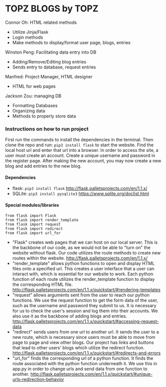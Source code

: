 # TOPZ BLOGS by TOPZ

Connor Oh: HTML related methods
* Utilize Jinja/Flask
* Login methods
* Make methods to display/format user page, blogs, entries

Winston Peng: Facilitating data entry into DB
* Adding/Remove/Editing blog entries
* Sends entry to database, request entries

Manfred: Project Manager, HTML designer
* HTML for web pages

Jackson Zou: managing DB
* Formatting Databases
* Organizing data
* Methods to properly store data


### Instructions on how to run project

First run the commands to install the dependencies in the terminal. Then clone the
repo and run: ```pip3 install flask``` to start the website. Find the local host url
and enter that url into a browser. In order to access the site, a user must create
an account. Create a unique username and password in the register page. After
making the new account, you may now create a new blog and add entries to the new
blog.

#### Dependencies
* flask: ```pip3 install flask```
http://flask.palletsprojects.com/en/1.1.x/
* SQLite: ```pip3 install pysqlite3```
https://www.sqlite.org/doclist.html

#### Special modules/libraries
```
from flask import Flask
from flask import render_template
from flask import request
from flask import redirect
from flask import url_for
```

- "Flask" creates web pages that we can host on our local server. This is the backbone of our code, as we would not be able to "turn on" the website without flask. Our code utilizes the route methods to create new routes within the website.
http://flask.palletsprojects.com/en/1.1.x/
- "render_template" allows python functions to open and display HTML files onto a
specified url. This creates a user interface that a user can interact with, which
is essential for our website to work. Each python function of each route utilizes the render_template function to display the corresponding HTML file.
http://flask.palletsprojects.com/en/1.1.x/quickstart/#rendering-templates
- "request" allows arguments sent from the user to reach our python functions. We
use the request function to get the form data of the user, such as the username and
password they submit to us. It is necessary for us to check the user's session and
log them into their accounts. We also use it as the backbone of adding blogs and entries.
http://flask.palletsprojects.com/en/1.1.x/quickstart/#accessing-request-data
- "redirect" sends users from one url to another url. It sends the user to a new
route, which is necessary since users must be able to move from page to page and
view other blogs. Our project has links and buttons that lead to other users' blogs
which utilize the redirect function.
http://flask.palletsprojects.com/en/1.1.x/quickstart/#redirects-and-errors
- "url_for" finds the corresponding url of a python function. It finds the route
associated with the python function underneath it. We use this in app.py in order to
change urls and send data from one function to another.
http://flask.palletsprojects.com/en/1.1.x/quickstart/#unique-urls-redirection-behavior
